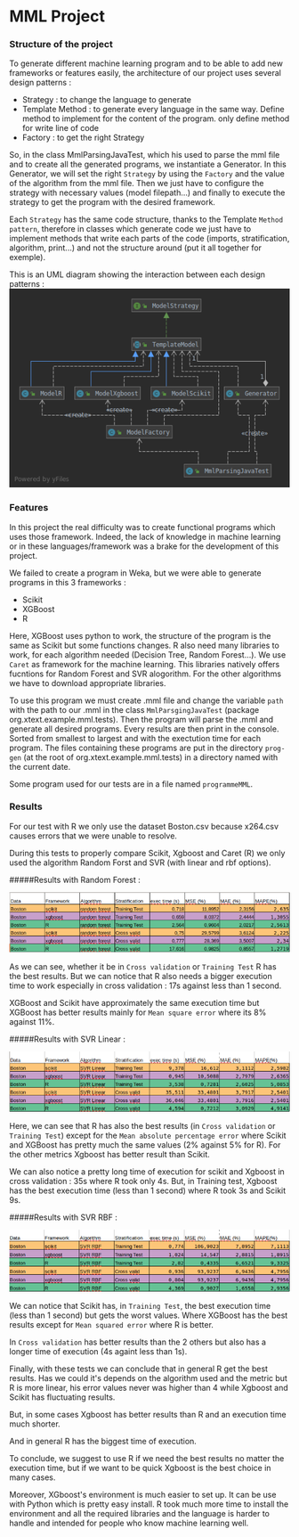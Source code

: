 # MML Project

### Structure of the project 

To generate different machine learning program and to be able to add new frameworks or features easily, 
the architecture of our project uses several design patterns :

* Strategy : to change the language to generate
* Template Method : to generate every language in the same way. 
Define method to implement for the content of the program. only define method for write line of code
* Factory : to get the right Strategy

So, in the class MmlParsingJavaTest, which his used to parse the mml file and to create all the generated programs, 
we instantiate a Generator. In this Generator, we will set the right ``Strategy`` by using the ``Factory`` and the value of the algorithm from the mml file. Then we just have to configure the strategy with necessary values (model filepath...) 
and finally to execute the strategy to get the program with the desired framework.

Each ``Strategy`` has the same code structure, thanks to the Template ``Method pattern``, therefore in classes which generate code we just have to implement methods that write each parts of the code (imports, stratification, algorithm, print...) and not the structure around (put it all together for exemple).

This is an UML diagram showing the interaction between each design patterns : 
 ![alt text](images/umlMML.png "uml")


### Features


In this project the real difficulty was to create functional programs which uses those framework. 
Indeed, the lack of knowledge in machine learning or in these languages/framework was a brake for the development of this project.

We failed to create a program in Weka, but we were able to generate programs in this 3 frameworks :
* Scikit 
* XGBoost
* R
 
Here, XGBoost uses python to work, the structure of the program is the same as Scikit but some functions changes.
R also need many libraries to work, for each algorithm needed (Decision Tree, Random Forest...). We use ``Caret`` as framework for the machine learning. This libraries natively offers fucntions for Random Forest and SVR alogorithm. For the other algorithms we have to download appropriate libraries.


To use this program we must create .mml file
and change the variable ``path`` with the path to our .mml in the class ``MmlParsgingJavaTest`` (package org.xtext.example.mml.tests).
Then the program will parse the .mml and generate all desired programs.
Every results are then print in the console. Sorted from smallest to largest and with the exectution time for each program. 
The files containing these programs are put in the directory ``prog-gen`` (at the root of org.xtext.example.mml.tests) in a directory named with the current date.

Some program used for our tests are in a file named ``programmeMML``.


### Results

For our test with R we only use the dataset Boston.csv because x264.csv causes errors that we were unable to resolve.

During this tests to properly compare Scikit, Xgboost and Caret (R) we only used the algorithm Random Forst and SVR (with linear and rbf options).


#####Results with Random Forest : 

![alt text](images/randomForest.png "random Forest results")
 
As we can see, whether it be in ``Cross validation`` or ``Training Test`` R has the best results.
But we can notice that R also needs a bigger execution time to work especially in cross validation : 17s against less than 1 second. 

XGBoost and Scikit have approximately the same execution time but XGBoost has better results mainly for ``Mean square error`` where its 8% against 11%.
 

#####Results with SVR Linear : 

![alt text](images/SVRLinear.png "SVR Linear results")

Here, we can see that R has also the best results (in ``Cross validation`` or ``Training Test``) except for the ``Mean absolute percentage error`` where Scikit and XGBoost has pretty much the same values (2% against 5% for R). For the other metrics Xgboost has better result than Scikit.

We can also notice a pretty long time of execution for scikit and Xgboost in cross validation : 35s where R took only 4s.
But, in Training test, Xgboost has the best execution time (less than 1 second) where R took 3s and Scikit 9s.

#####Results with SVR RBF :

![alt text](images/SVR_RBF.png "SVR RBF results")

We can notice that Scikit has, in ``Training Test``, the best execution time (less than 1 second) but gets the worst values. 
Where XGBoost has the best results except for ``Mean squared error`` where R is better.

In ``Cross validation`` has better results than the 2 others but also has a longer time of execution (4s againt less than 1s).


Finally, with these tests we can conclude that in general R get the best results. 
Has we could it's depends on the algorithm used and the metric but R is more linear, his error values never was higher than 4 while Xgboost and Scikit has fluctuating results. 

But, in some cases Xgboost has better results than R and an execution time much shorter. 

And in general R has the biggest time of execution. 

To conclude, we suggest to use R if we need the best results no matter the execution time, but if we want to be quick Xgboost is the best choice in many cases. 
 
Moreover, XGboost's environment is much easier to set up. It can be use with Python which is pretty easy install.
R took much more time to install the environment and all the required libraries and the language is harder to handle and intended for people who know machine learning well.
